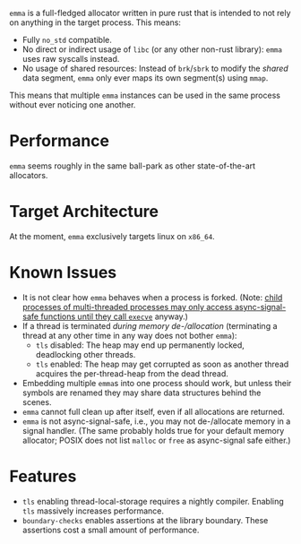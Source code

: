`emma` is a full-fledged allocator written in pure rust that is intended to not rely on anything in the target process. This means:

- Fully `no_std` compatible.
- No direct or indirect usage of `libc` (or any other non-rust library): `emma` uses raw syscalls instead.
- No usage of shared resources: Instead of `brk`/`sbrk` to modify the _shared_ data segment, `emma` only ever maps its own segment(s) using `mmap`.

This means that multiple `emma` instances can be used in the same process without ever noticing one another.

# Performance
`emma` seems roughly in the same ball-park as other state-of-the-art allocators.

# Target Architecture
At the moment, `emma` exclusively targets linux on `x86_64`.

# Known Issues
- It is not clear how `emma` behaves when a process is forked. (Note: [child processes of multi-threaded processes may only access async-signal-safe functions until they call `execve`](https://www.man7.org/linux/man-pages/man2/fork.2.html) anyway.)
- If a thread is terminated _during memory de-/allocation_ (terminating a thread at any other time in any way does not bother `emma`):
	- `tls` disabled: The heap may end up permanently locked, deadlocking other threads.
	- `tls` enabled: The heap may get corrupted as soon as another thread acquires the per-thread-heap from the dead thread.
- Embedding multiple `emma`s into one process should work, but unless their symbols are renamed they may share data structures behind the scenes.
- `emma` cannot full clean up after itself, even if all allocations are returned.
- `emma` is not async-signal-safe, i.e., you may not de-/allocate memory in a signal handler. (The same probably holds true for your default memory allocator; POSIX does not list `malloc` or `free` as async-signal safe either.)

# Features
- `tls` enabling thread-local-storage requires a nightly compiler. Enabling `tls` massively increases performance.
- `boundary-checks` enables assertions at the library boundary. These assertions cost a small amount of performance.
